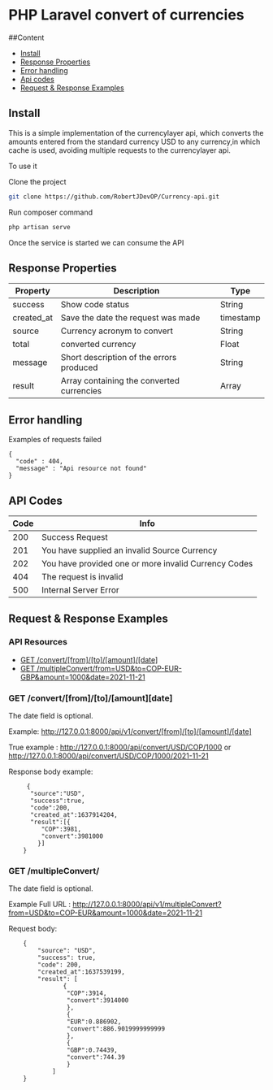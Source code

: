 

#  PHP Laravel convert of currencies

##Content
* [Install](#install)
* [Response Properties](#Response-Properties)
* [Error handling](#Error-handling)
* [Api codes](#Api-codes)
* [Request & Response Examples](#request-response-examples)

## Install

This is a simple implementation of the currencylayer api, which converts the amounts entered from the standard currency USD to any currency,in which cache is used, avoiding multiple requests to the currencylayer api.

To use it

Clone the project 

```bash
git clone https://github.com/RobertJDevOP/Currency-api.git
```
Run composer command
```bash
php artisan serve
```
Once the service is started we can consume the API

## Response Properties

| Property    | Description        | Type     
| ----------- | --------------- | --------- | 
| success     | Show code status          | String      | 
| created_at   | Save the date the request was made| timestamp | 
| source      | Currency acronym to convert           | String   | 
| total      | converted currency    | Float | 
| message      | Short description of the errors produced          | String | 
| result      |   Array containing the converted currencies     | Array |

## Error handling
Examples of requests failed

    {
      "code" : 404,
      "message" : "Api resource not found"
    }

## API Codes

| Code  | Info        | 
| ----- | -------------------------------------------------| 
| 200   |Success  Request                                  | 
| 201   |You have supplied an invalid Source Currency       | 
| 202   |You have provided one or more invalid Currency Codes| 
| 404   |The request is invalid| 
| 500   |Internal Server Error                              | 


## Request & Response Examples

### API Resources

  - [GET /convert/[from]/[to]/[amount]/[date]](#get-convert)
  - [GET /multipleConvert/from=USD&to=COP-EUR-GBP&amount=1000&date=2021-11-21](#get-multipleConvert)

### GET /convert/[from]/[to]/[amount][date]

The date field is optional.

Example: http://127.0.0.1:8000/api/v1/convert/[from]/[to]/[amount]/[date]

True example : http://127.0.0.1:8000/api/convert/USD/COP/1000  or
http://127.0.0.1:8000/api/convert/USD/COP/1000/2021-11-21

Response body example:

         {
          "source":"USD",
          "success":true,
          "code":200,
          "created_at":1637914204,
          "result":[{
             "COP":3981,
             "convert":3981000
            }]
        }


### GET /multipleConvert/
The date field is optional.

Example Full URL :  http://127.0.0.1:8000/api/v1/multipleConvert?from=USD&to=COP-EUR&amount=1000&date=2021-11-21

Request body:

        {
            "source": "USD",
            "success": true,
            "code": 200,
            "created_at":1637539199,
            "result": [
                   {
                    "COP":3914,
                    "convert":3914000
                    },
                    {
                    "EUR":0.886902,
                    "convert":886.9019999999999
                    },
                    {
                    "GBP":0.74439,
                    "convert":744.39
                    }
                ]
        }


